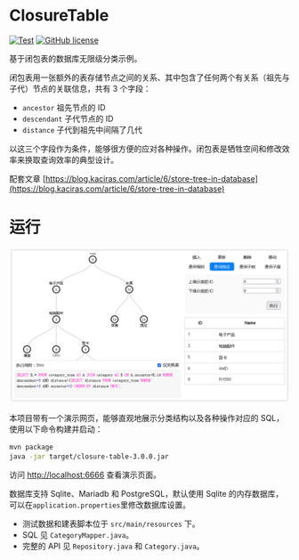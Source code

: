 # ClosureTable

[![Test](https://github.com/Kaciras/ClosureTable/actions/workflows/test.yml/badge.svg)](https://github.com/Kaciras/ClosureTable/actions/workflows/test.yml)
[![GitHub license](https://img.shields.io/github/license/Kaciras/ClosureTable)](https://github.com/Kaciras/ClosureTable/blob/master/LICENSE)

基于闭包表的数据库无限级分类示例。

闭包表用一张额外的表存储节点之间的关系、其中包含了任何两个有关系（祖先与子代）节点的关联信息，共有 3 个字段：

* `ancestor` 祖先节点的 ID
* `descendant` 子代节点的 ID
* `distance` 子代到祖先中间隔了几代

以这三个字段作为条件，能够很方便的应对各种操作。闭包表是牺牲空间和修改效率来换取查询效率的典型设计。

配套文章 [https://blog.kaciras.com/article/6/store-tree-in-database](https://blog.kaciras.com/article/6/store-tree-in-database)

# 运行

![screenshot](https://github.com/Kaciras/ClosureTable/blob/master/screenshot.png)

本项目带有一个演示网页，能够直观地展示分类结构以及各种操作对应的 SQL，使用以下命令构建并启动：

```bash
mvn package
java -jar target/closure-table-3.0.0.jar
```

访问 [http://localhost:6666](http://localhost:6666) 查看演示页面。

数据库支持 Sqlite、Mariadb 和 PostgreSQL，默认使用 Sqlite 的内存数据库，可以在`application.properties`里修改数据库设置。

* 测试数据和建表脚本位于 `src/main/resources` 下。
* SQL 见 `CategoryMapper.java`。
* 完整的 API 见 `Repository.java` 和 `Category.java`。
